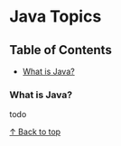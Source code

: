 # Java Topics

## Table of Contents
- [What is Java?](#what-is-java)

### What is Java?

todo

[↑ Back to top](#java-topics)


